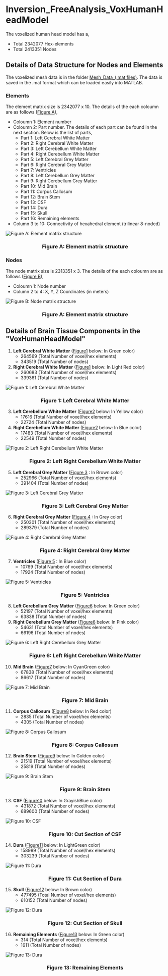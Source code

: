 # Inversion_FreeAnalysis_VoxHumanHeadModel
The voxelized human head model has a,
+ Total 2342077 Hex-elements 
+ Total 2413351 Nodes

## Details of Data Structure for Nodes and Elements 
The voxelized mesh data is in the folder [Mesh_Data_(.mat files)](https://github.com/CompMechPitt/Inversion_FreeAnalysis_VoxHumanHeadModel/tree/main/Mesh_Data_(.mat%20files)). The data is saved in the .mat format which can be loaded easily into MATLAB. 

### Elements 
The element matrix size is 2342077 x 10. The details of the each coloumn are as follows ([Figure A](#figa)),
+ Coloumn 1: Element number
+ Coloumn 2: Part number. The details of each part can be found in the next section. Below is the list of parts,
    - Part 1: Left Cerebral White Matter
    - Part 2: Right Cerebral White Matter
    - Part 3: Left Cerebellum White Matter
    - Part 4: Right Cerebellum White Matter
    - Part 5: Left Cerebral Grey Matter
    - Part 6: Right Cerebral Grey Matter
    - Part 7: Ventricles
    - Part 8: Left Cerebellum Grey Matter
    - Part 9: Right Cerebellum Grey Matter 
    - Part 10: Mid Brain
    - Part 11: Corpus Callosum
    - Part 12: Brain Stem
    - Part 13: CSF
    - Part 14: Dura
    - Part 15: Skull
    - Part 16: Remaining elements 
+ Column 3 to 10: Connectivity of hexahedral element (trilinear 8-noded)

![Figure A: Element matrix structure](https://github.com/CompMechPitt/Inversion_FreeAnalysis_VoxHumanHeadModel/blob/main/Images/Element_Matrix.PNG)<!-- Label: figa -->

<h3 align="center"><strong>Figure A: Element matrix structure</strong></h3>

### Nodes 
The node matrix size is 2313351 x 3. The details of the each coloumn are as follows ([Figure B](#figb)),
+ Coloumn 1: Node number
+ Column 2 to 4: X, Y, Z Coordinates (in meters)

![Figure B: Node matrix structure](https://github.com/CompMechPitt/Inversion_FreeAnalysis_VoxHumanHeadModel/blob/main/Images/Node_Matrix.PNG)<!-- Label: figb -->

<h3 align="center"><strong>Figure A: Element matrix structure</strong></h3>

## Details of Brain Tissue Components in the "VoxHumanHeadModel"

1. __Left Cerebral White Matter__ ([Figure1](#fig1) below: In Green color)
    - 264569 (Total Number of voxel/hex elements)
    - 343519 (Total Number of nodes) 
2. __Right Cerebral White Matter__ ([Figure1](#fig1) below: In Light Red color)
    - 260683 (Total Number of voxel/hex elements)
    - 339361 (Total Number of nodes) 

![Figure 1: Left Cerebral White Matter](https://github.com/CompMechPitt/Inversion_FreeAnalysis_VoxHumanHeadModel/blob/main/Images/Left_Right_Cerebral_White_Matter.PNG) <!-- fig1 -->

<h3 align="center"><strong>Figure 1: Left Cerebral White Matter</strong></h3>

3. __Left Cerebellum White Matter__ ([Figure2](#fig2) below: In Yellow color)
    - 17616 (Total Number of voxel/hex elements)
    - 22724 (Total Number of nodes) 
4. __Right Cerebellum White Matter__ ([Figure2](#fig2) below: In Blue color)
    - 17483 (Total Number of voxel/hex elements)
    - 22549 (Total Number of nodes) 

![Figure 2: Left Right Cerebellum White Matter](https://github.com/CompMechPitt/Inversion_FreeAnalysis_VoxHumanHeadModel/blob/main/Images/Left_Right_Cerebellum_White_Matter.PNG)<!-- Label: fig2 -->

<h3 align="center"><strong>Figure 2: Left Right Cerebellum White Matter</strong></h3>

5. __Left Cerebral Grey Matter__ ([Figure 3](#fig3) : In Brown color)
    - 252966 (Total Number of voxel/hex elements)
    - 391404 (Total Number of nodes)

![Figure 3: Left Cerebral Grey Matter](https://github.com/CompMechPitt/Inversion_FreeAnalysis_VoxHumanHeadModel/blob/main/Images/Left_Cerebral_Grey_Matter.PNG)<!-- Label: fig3 -->

<h3 align="center"><strong>Figure 3: Left Cerebral Grey Matter</strong></h3>

6. __Right Cerebral Grey Matter__ ([Figure 4](#fig4) : In Grey color)
    - 250301 (Total Number of voxel/hex elements)
    - 289379 (Total Number of nodes) 

![Figure 4: Right Cerebral Grey Matter](https://github.com/CompMechPitt/Inversion_FreeAnalysis_VoxHumanHeadModel/blob/main/Images/Right_Cerebral_Grey_Matter.PNG)<!-- Label: fig4 -->

<h3 align="center"><strong>Figure 4: Right Cerebral Grey Matter</strong></h3>

7. __Ventricles__ ([Figure 5](#fig5) : In Blue color)
    - 10769 (Total Number of voxel/hex elements)
    - 17924 (Total Number of nodes) 

![Figure 5: Ventricles](https://github.com/CompMechPitt/Inversion_FreeAnalysis_VoxHumanHeadModel/blob/main/Images/Ventricles.PNG)<!-- Label: fig4 -->

<h3 align="center"><strong>Figure 5: Ventricles</strong></h3>

8. __Left Cerebellum Grey Matter__ ([Figure6](#fig6) below: In Green color)
    - 52197 (Total Number of voxel/hex elements)
    - 63838 (Total Number of nodes) 
9. __Right Cerebellum Grey Matter__ ([Figure6](#fig6) below: In Pink color)
    - 54631 (Total Number of voxel/hex elements)
    - 66196 (Total Number of nodes) 

![Figure 6: Left Right Cerebellum Grey Matter](https://github.com/CompMechPitt/Inversion_FreeAnalysis_VoxHumanHeadModel/blob/main/Images/Left_Right_Cerebellum_Grey_Matter.PNG)<!-- Label: fig6 -->

<h3 align="center"><strong>Figure 6: Left Right Cerebellum White Matter</strong></h3>

10. __Mid Brain__ ([Figure7](#fig7) below: In CyanGreen color)
    - 67838 (Total Number of voxel/hex elements)
    - 86617 (Total Number of nodes) 

![Figure 7: Mid Brain](https://github.com/CompMechPitt/Inversion_FreeAnalysis_VoxHumanHeadModel/blob/main/Images/Mid_Brain.PNG)<!-- Label: fig7 -->

<h3 align="center"><strong>Figure 7: Mid Brain</strong></h3> 

11. __Corpus Callosum__ ([Figure8](#fig8) below: In Red color)
    - 2835 (Total Number of voxel/hex elements)
    - 4305 (Total Number of nodes) 

![Figure 8: Corpus Callosum](https://github.com/CompMechPitt/Inversion_FreeAnalysis_VoxHumanHeadModel/blob/main/Images/Corpus_Callosum.PNG)<!-- Label: fig8 -->

<h3 align="center"><strong>Figure 8: Corpus Callosum</strong></h3> 

12. __Brain Stem__ ([Figure9](#fig9) below: In Golden color)
    - 21519 (Total Number of voxel/hex elements)
    - 25819 (Total Number of nodes) 

![Figure 9: Brain Stem](https://github.com/CompMechPitt/Inversion_FreeAnalysis_VoxHumanHeadModel/blob/main/Images/Brain_Stem.PNG)<!-- Label: fig9 -->

<h3 align="center"><strong>Figure 9: Brain Stem</strong></h3> 

13. __CSF__ ([Figure10](#fig10) below: In GrayishBlue color)
    - 431872 (Total Number of voxel/hex elements)
    - 689600 (Total Number of nodes) 

![Figure 10: CSF](https://github.com/CompMechPitt/Inversion_FreeAnalysis_VoxHumanHeadModel/blob/main/Images/CSF.PNG)<!-- Label: fig10 -->

<h3 align="center"><strong>Figure 10: Cut Section of CSF</strong></h3> 

14. __Dura__ ([Figure11](#fig11) below: In LightGreen color)
    - 158989 (Total Number of voxel/hex elements)
    - 303239 (Total Number of nodes) 

![Figure 11: Dura](https://github.com/CompMechPitt/Inversion_FreeAnalysis_VoxHumanHeadModel/blob/main/Images/Dura.PNG)<!-- Label: fig11 -->

<h3 align="center"><strong>Figure 11: Cut Section of Dura</strong></h3> 

15. __Skull__ ([Figure12](#fig12) below: In Brown color)
    - 477495 (Total Number of voxel/hex elements)
    - 610152 (Total Number of nodes) 

![Figure 12: Dura](https://github.com/CompMechPitt/Inversion_FreeAnalysis_VoxHumanHeadModel/blob/main/Images/Skull.PNG)<!-- Label: fig12 -->

<h3 align="center"><strong>Figure 12: Cut Section of Skull</strong></h3> 

16. __Remaining Elements__ ([Figure13](#fig13) below: In Green color)
    - 314 (Total Number of voxel/hex elements)
    - 1611 (Total Number of nodes) 

![Figure 13: Dura](https://github.com/CompMechPitt/Inversion_FreeAnalysis_VoxHumanHeadModel/blob/main/Images/Remaining_Elements.PNG)<!-- Label: fig13 -->

<h3 align="center"><strong>Figure 13: Remaining Elements</strong></h3> 